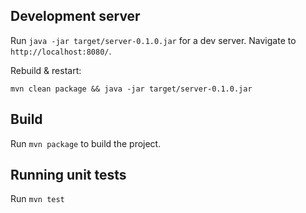 ## Development server

Run `java -jar target/server-0.1.0.jar` for a dev server. Navigate to `http://localhost:8080/`.

Rebuild & restart:

`mvn clean package && java -jar target/server-0.1.0.jar`

## Build

Run `mvn package` to build the project.

## Running unit tests

Run `mvn test` 